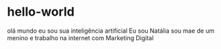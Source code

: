 # hello-world
olá mundo  eu sou sua inteligência artificial
Eu sou Natália  sou mae de um menino e trabalho na internet com Marketing Digital 
